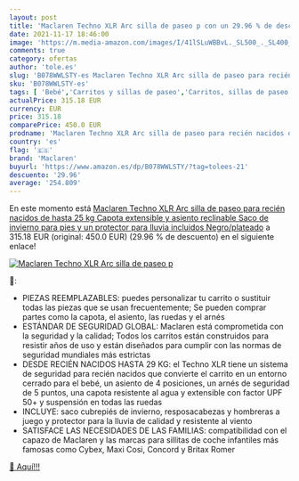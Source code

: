 ```yaml
---
layout: post
title: 'Maclaren Techno XLR Arc silla de paseo p con un 29.96 % de descuento'
date: 2021-11-17 18:46:00
image: 'https://m.media-amazon.com/images/I/41lSLuWBBvL._SL500_._SL400_.jpg'
comments: true
category: ofertas
author: 'tole.es'
slug: 'B078WWLSTY-es Maclaren Techno XLR Arc silla de paseo para recién nacidos...'
sku: 'B078WWLSTY-es'
tags: [ 'Bebé','Carritos y sillas de paseo','Carritos, sillas de paseo y accesorios','Sillas de paseo','maclaren','nacido','recién', ]
actualPrice: 315.18 EUR
currency: EUR
price: 315.18
comparePrice: 450.0 EUR
prodname: 'Maclaren Techno XLR Arc silla de paseo para recién nacidos de hasta 25 kg  Capota extensible y asiento reclinable  Saco de invierno para pies y un protector para lluvia incluidos  Negro/plateado'
country: 'es'
flag: '🇪🇸'
brand: 'Maclaren'
buyurl: 'https://www.amazon.es/dp/B078WWLSTY/?tag=tolees-21'
descuento: '29.96'
average: '254.809'
---
```


En este momento está [Maclaren Techno XLR Arc silla de paseo para recién nacidos de hasta 25 kg  Capota extensible y asiento reclinable  Saco de invierno para pies y un protector para lluvia incluidos  Negro/plateado](https://www.amazon.es/dp/B078WWLSTY/?tag=tolees-21) a 315.18 EUR (original: 450.0 EUR) (29.96 %  de descuento) en el siguiente enlace!

[![Maclaren Techno XLR Arc silla de paseo p](https://m.media-amazon.com/images/I/41lSLuWBBvL._SL500_._SL400_.jpg)](https://www.amazon.es/dp/B078WWLSTY/?tag=tolees-21)

🔎:

- PIEZAS REEMPLAZABLES: puedes personalizar tu carrito o sustituir todas las piezas que se usan frecuentemente; Se pueden comprar partes como la capota, el asiento, las ruedas y el arnés
- ESTÁNDAR DE SEGURIDAD GLOBAL: Maclaren está comprometida con la seguridad y la calidad; Todos los carritos están construidos para resistir años de uso y están diseñados para cumplir con las normas de seguridad mundiales más estrictas
- DESDE RECIÉN NACIDOS HASTA 29 KG: el Techno XLR tiene un sistema de seguridad para recién nacidos que convierte el carrito en un entorno cerrado para el bebé, un asiento de 4 posiciones, un arnés de seguridad de 5 puntos, una capota resistente al agua y extensible con factor UPF 50+ y suspensión en todas las ruedas
- INCLUYE: saco cubrepiés de invierno, resposacabezas y hombreras a juego y protector para la lluvia de calidad y resistente al viento
- SATISFACE LAS NECESIDADES DE LAS FAMILIAS: compatibilidad con el capazo de Maclaren y las marcas para sillitas de coche infantiles más famosas como Cybex, Maxi Cosi, Concord y Britax Romer

[🛒 Aquí!!!](https://www.amazon.es/dp/B078WWLSTY/?tag=tolees-21)
